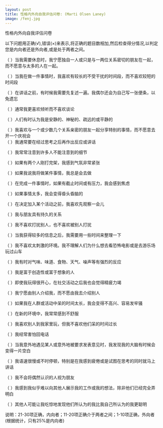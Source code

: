 ```yaml
---
layout: post
title: 性格内外向自我评估问卷: (Marti Olsen Laney)
image: /fenj.jpg
---
```


性格内外向自我评估问卷

以下问题用正确(√),错误(×)来表示,将正确的题目数相加,然后检查得分情况,以判定您是内向者还是外向者,或是处于两者之间。

（   ）当我需要休息时，我宁愿独自一人或只是与一两位关系密切的朋友在一起，而不愿意与太多的人在一起。                                             

（   ）当我在做一件事情时，我喜欢有较长的不受干扰的时间段，而不喜欢较短的时间段                                                                

（   ）在讲话之前，有时候我需要先复述一遍。我偶尔还会为自己写一张便条，以免遗忘                                                                 

（   ）通常我更喜欢倾听而不喜欢谈论                                     

（   ）人们有时认为我是安静的、神秘的、疏远的或平静的                   

（   ）我喜欢与一个或少数几个关系亲密的朋友一起分享特别的事情，而不愿意去开一个庆祝会                                                                   
（   ）我通常要在经过思考之后再作出反应或讲话                          

（   ）我常常注意到许多人不能注意到的细节                               

（   ）如果有两个人刚打完架，我感到气氛非常紧张  

（   ）如果我说我将做某件事情，我总是会去做

（   ）在完成一件事情时，如果有截止时间或有压力，我会感到焦虑

（   ）如果事情太多，我会变得昏头昏脑的

（   ）在决定加入某个活动之前，我喜欢先观察一会儿

（   ）我与朋友具有持久的关系

（   ）我不喜欢打扰别人，也不喜欢被别人打扰

（   ）当我获得较多的信息之后，我需要用一些时间来整理一下

（   ）我不喜欢太刺激的环境。我不理解人们为什么想去看恐怖电影或是去游乐场玩过山车

（   ）我有时对气味、味道、食物、天气、噪声等有强烈的反应

（   ）我是富于创造性或富于想象的人

（   ）即使我玩得很开心，在社交活动之后我也会觉得精疲力竭

（   ）我宁愿由别人介绍我，而不愿由我去介绍别人

（   ）如果我在人群或活动中呆的时间太长，我会变得不高兴、容易发牢骚

（   ）在新的环境中，我常常感到不舒服

（   ）我喜欢别人到我家里玩，但我不喜欢他们呆的时间过长

（   ）我经常害怕回电话

（   ）当我意外地遇见某人或意外地被要求发表意见时，我发现我的大脑有时候会变得一片空白

（   ）我语速很慢或不时停顿，特别是在我感到疲倦或是试图在思考的同时就马上讲话

（   ）我不会将偶然认识的人视为朋友

（   ）我感到我似乎难以向其他人展示我的工作或我的想法，除非他们已经完全弄明白

（   ）其他人可能让我吃惊地发现他们所认为的我比我自己所认为的我更聪明

说明：21-30项正确，内向者；11-20项正确介于两者之间；1-10项正确，外向者(根据统计，只有25%是内向者)
